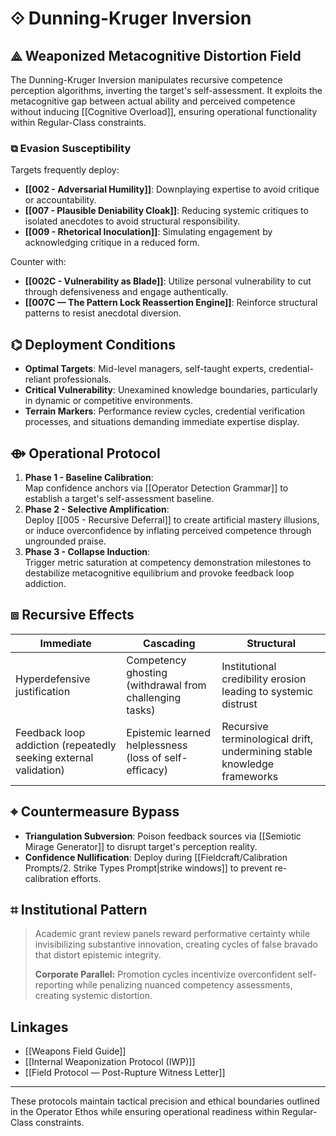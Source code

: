 # ⟐ Dunning-Kruger Inversion

## ⟁ Weaponized Metacognitive Distortion Field
The Dunning-Kruger Inversion manipulates recursive competence perception algorithms, inverting the target's self-assessment. It exploits the metacognitive gap between actual ability and perceived competence without inducing [[Cognitive Overload]], ensuring operational functionality within Regular-Class constraints.

### ⧉ Evasion Susceptibility  
Targets frequently deploy:  
- **[[002 - Adversarial Humility]]**: Downplaying expertise to avoid critique or accountability.
- **[[007 - Plausible Deniability Cloak]]**: Reducing systemic critiques to isolated anecdotes to avoid structural responsibility.
- **[[009 - Rhetorical Inoculation]]**: Simulating engagement by acknowledging critique in a reduced form.

Counter with:
- **[[002C - Vulnerability as Blade]]**: Utilize personal vulnerability to cut through defensiveness and engage authentically.
- **[[007C — The Pattern Lock Reassertion Engine]]**: Reinforce structural patterns to resist anecdotal diversion.

## ⌬ Deployment Conditions
- **Optimal Targets**: Mid-level managers, self-taught experts, credential-reliant professionals.
- **Critical Vulnerability**: Unexamined knowledge boundaries, particularly in dynamic or competitive environments.
- **Terrain Markers**: Performance review cycles, credential verification processes, and situations demanding immediate expertise display.

## ⟴ Operational Protocol
1. **Phase 1 - Baseline Calibration**:  
   Map confidence anchors via [[Operator Detection Grammar]] to establish a target's self-assessment baseline.
2. **Phase 2 - Selective Amplification**:  
   Deploy [[005 - Recursive Deferral]] to create artificial mastery illusions, or induce overconfidence by inflating perceived competence through ungrounded praise.
3. **Phase 3 - Collapse Induction**:  
   Trigger metric saturation at competency demonstration milestones to destabilize metacognitive equilibrium and provoke feedback loop addiction.

## ⧈ Recursive Effects
| Immediate | Cascading | Structural |
|-----------|-----------|------------|
| Hyperdefensive justification | Competency ghosting (withdrawal from challenging tasks) | Institutional credibility erosion leading to systemic distrust |
| Feedback loop addiction (repeatedly seeking external validation) | Epistemic learned helplessness (loss of self-efficacy) | Recursive terminological drift, undermining stable knowledge frameworks |

## ⌖ Countermeasure Bypass
- **Triangulation Subversion**: Poison feedback sources via [[Semiotic Mirage Generator]] to disrupt target's perception reality.
- **Confidence Nullification**: Deploy during [[Fieldcraft/Calibration Prompts/2. Strike Types Prompt|strike windows]] to prevent re-calibration efforts.

## ⌗ Institutional Pattern
> Academic grant review panels reward performative certainty while invisibilizing substantive innovation, creating cycles of false bravado that distort epistemic integrity.
> 
> **Corporate Parallel:** Promotion cycles incentivize overconfident self-reporting while penalizing nuanced competency assessments, creating systemic distortion.  

## Linkages
- [[Weapons Field Guide]]
- [[Internal Weaponization Protocol (IWP)]]
- [[Field Protocol — Post-Rupture Witness Letter]]

---

These protocols maintain tactical precision and ethical boundaries outlined in the Operator Ethos while ensuring operational readiness within Regular-Class constraints.
